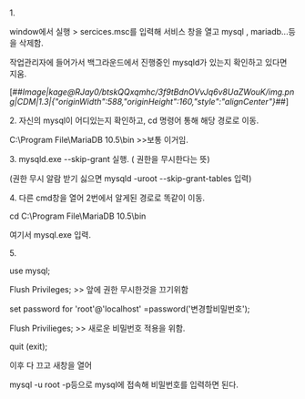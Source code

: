 \
1.

window에서 실행 > sercices.msc를 입력해 서비스 창을 열고 mysql , mariadb...등을 삭제함.

작업관리자에 들어가서 백그라운드에서 진행중인 mysqld가 있는지 확인하고 있다면 지움.

[##_Image|kage@RJay0/btskQQxqmhc/3f9tBdnOVvJq6v8UaZWouK/img.png|CDM|1.3|{"originWidth":588,"originHeight":160,"style":"alignCenter"}_##]


2\. 자신의 mysql이 어디있는지 확인하고, cd 명령어 통해 해당 경로로 이동.

C:\\Program File\\MariaDB 10.5\\bin >>보통 이거임.

3\. mysqld.exe --skip-grant 실행. ( 권한을 무시한다는 뜻)

(권한 무시 알람 받기 싫으면 mysqld -uroot --skip-grant-tables 입력)

4\. 다른 cmd창을 열어 2번에서 알게된 경로로 똑같이 이동.

cd C:\\Program File\\MariaDB 10.5\\bin

여기서 mysql.exe 입력.

5. 

use mysql;

Flush Privileges; >> 앞에 권한 무시한것을 끄기위함

set password for 'root'@'localhost' =password('변경할비밀번호');

Flush Privilieges; >> 새로운 비밀번호 적용을 위함.

quit (exit);

이후 다 끄고 새창을 열어

mysql -u root -p등으로 mysql에 접속해 비밀번호를 입력하면 된다. 
